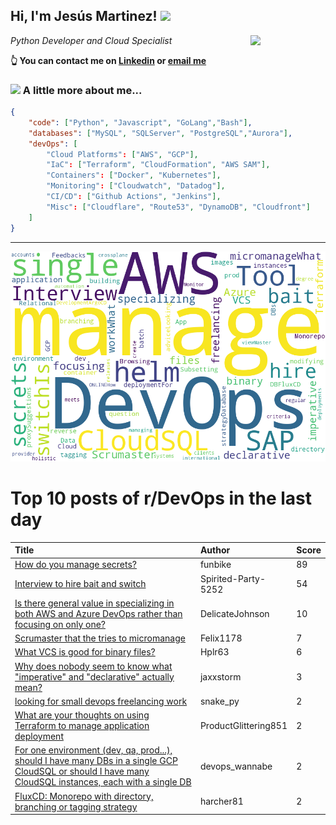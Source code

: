 <!--
**jmartinezl/jmartinezl** is a ✨ _special_ ✨ repository because its `README.md` (this file) appears on your GitHub profile.

Here are some ideas to get you started:

- 🔭 I’m currently working on ...
- 🌱 I’m currently learning ...
- 👯 I’m looking to collaborate on ...
- 🤔 I’m looking for help with ...
- 💬 Ask me about ...
- 📫 How to reach me: ...
- 😄 Pronouns: ...
- ⚡ Fun fact: ...
-->

<h2>Hi, I'm Jesús Martinez! <img src="https://media.giphy.com/media/WUlplcMpOCEmTGBtBW/giphy.gif" width="30"> </h2>
<img align='right' src="https://media.giphy.com/media/NytMLKyiaIh6VH9SPm/giphy.gif" width="120">
<p><em>Python Developer and Cloud Specialist
</em></p>

**👆 You can contact me on [Linkedin](https://www.linkedin.com/in/jes%C3%BAs-martinez-2b7b10104/) or [email me](mailto:jesus.mtz.lorenzo@gmail.com)**

### <img src="https://media.giphy.com/media/VgCDAzcKvsR6OM0uWg/giphy.gif" width="50"> A little more about me...  

```json
{
    "code": ["Python", "Javascript", "GoLang","Bash"],
    "databases": ["MySQL", "SQLServer", "PostgreSQL","Aurora"],
    "devOps": [
        "Cloud Platforms": ["AWS", "GCP"],
        "IaC": ["Terraform", "CloudFormation", "AWS SAM"],
        "Containers": ["Docker", "Kubernetes"],
        "Monitoring": ["Cloudwatch", "Datadog"],
        "CI/CD": ["Github Actions", "Jenkins"],
        "Misc": ["Cloudflare", "Route53", "DynamoDB", "Cloudfront"]
    ]
}
```
---

![Wordcloud](./cloud.png)

# Top 10 posts of r/DevOps in the last day

| Title | Author | Score |
|:---|:---|:---|
| [How do you manage secrets?](https://www.reddit.com/r/devops/comments/w3uh4e/how_do_you_manage_secrets/) | funbike | 89 |
| [Interview to hire bait and switch](https://www.reddit.com/r/devops/comments/w3y5j8/interview_to_hire_bait_and_switch/) | Spirited-Party-5252 | 54 |
| [Is there general value in specializing in both AWS and Azure DevOps rather than focusing on only one?](https://www.reddit.com/r/devops/comments/w3me0w/is_there_general_value_in_specializing_in_both/) | DelicateJohnson | 10 |
| [Scrumaster that the tries to micromanage](https://www.reddit.com/r/devops/comments/w4ejl1/scrumaster_that_the_tries_to_micromanage/) | Felix1178 | 7 |
| [What VCS is good for binary files?](https://www.reddit.com/r/devops/comments/w3tpoa/what_vcs_is_good_for_binary_files/) | Hplr63 | 6 |
| [Why does nobody seem to know what "imperative" and "declarative" actually mean?](https://www.reddit.com/r/devops/comments/w46wqv/why_does_nobody_seem_to_know_what_imperative_and/) | jaxxstorm | 3 |
| [looking for small devops freelancing work](https://www.reddit.com/r/devops/comments/w3uqxl/looking_for_small_devops_freelancing_work/) | snake_py | 2 |
| [What are your thoughts on using Terraform to manage application deployment](https://www.reddit.com/r/devops/comments/w3qw5w/what_are_your_thoughts_on_using_terraform_to/) | ProductGlittering851 | 2 |
| [For one environment (dev, qa, prod...), should I have many DBs in a single GCP CloudSQL or should I have many CloudSQL instances, each with a single DB](https://www.reddit.com/r/devops/comments/w3n1nf/for_one_environment_dev_qa_prod_should_i_have/) | devops_wannabe | 2 |
| [FluxCD: Monorepo with directory, branching or tagging strategy](https://www.reddit.com/r/devops/comments/w3ogh2/fluxcd_monorepo_with_directory_branching_or/) | harcher81 | 2 |
